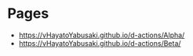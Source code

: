 # Pages

- https://vHayatoYabusaki.github.io/d-actions/Alpha/
- https://vHayatoYabusaki.github.io/d-actions/Beta/
